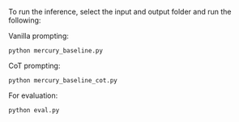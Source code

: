To run the inference, select the input and output folder and run the following:

Vanilla prompting:
```
python mercury_baseline.py
```

CoT prompting:
```
python mercury_baseline_cot.py
```

For evaluation:
```
python eval.py
```
